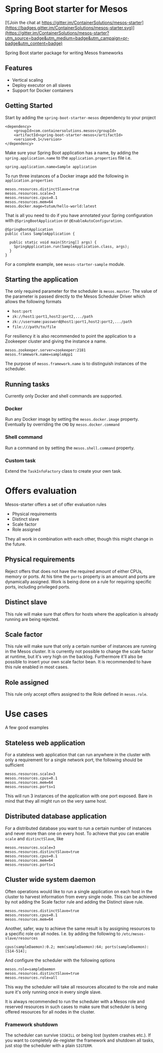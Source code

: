 # Spring Boot starter for Mesos

[![Join the chat at https://gitter.im/ContainerSolutions/mesos-starter](https://badges.gitter.im/ContainerSolutions/mesos-starter.svg)](https://gitter.im/ContainerSolutions/mesos-starter?utm_source=badge&utm_medium=badge&utm_campaign=pr-badge&utm_content=badge)

Spring Boot starter package for writing Mesos frameworks

## Features
- Vertical scaling
- Deploy executor on all slaves
- Support for Docker containers

## Getting Started
Start by adding the `spring-boot-starter-mesos` dependency to your project

```
<dependency>
    <groupId>com.containersolutions.mesos</groupId>
    <artifactId>spring-boot-starter-mesos</artifactId>
    <version>0.1</version>
</dependency>
```

Make sure your Spring Boot application has a name, by adding the `spring.application.name` to the `application.properties` file i.e.

```
spring.application.name=Sample application
```

To run three instances of a Docker image add the following in `application.properties`

```
mesos.resources.distinctSlave=true
mesos.resources.scale=3
mesos.resources.cpus=0.1
mesos.resources.mem=64
mesos.docker.mage=tutum/hello-world:latest
```

That is all you need to do if you have annotated your Spring configuration with `@SpringBootApplication` or `@EnableAutoConfiguration`.

```
@SpringBootApplication
public class SampleApplication {

  public static void main(String[] args) {
    SpringApplication.run(SampleApplication.class, args);
  }
}
```

For a complete example, see `mesos-starter-sample` module.

## Starting the application
The only required parameter for the scheduler is `mesos.master`. The value of the parameter is passed directly to the Mesos Scheduler Driver which allows the following formats

- `host:port`
- `zk://host1:port1,host2:port2,.../path`
- `zk://username:password@host1:port1,host2:port2,.../path`
- `file:///path/to/file`

For resiliency it is also recommended to point the application to a Zookeeper cluster and giving the instance a name.
```
mesos.zookeeper.server=zookeeper:2181
mesos.framework.name=sampleApp1
```

The purpose of `mesos.framework.name` is to distinguish instances of the scheduler.

## Running tasks
Currently only Docker and shell commands are supported.

### Docker
Run any Docker image by setting the `mesos.docker.image` property. Eventually by overriding the `CMD` by `mesos.docker.command`

### Shell command
Run a command on by setting the `mesos.shell.command` property.

### Custom task
Extend the `TaskInfoFactory` class to create your own task.

# Offers evaluation
Mesos-starter offers a set of offer evaluation rules
- Physical requirements
- Distinct slave
- Scale factor
- Role assigned

They all work in combination with each other, though this might change in the future.

## Physical requirements
Reject offers that does not have the required amount of either CPUs, memory or ports.
At his time the `ports` property is an amount and ports are dynamically assigned. Work is being done on a rule for requiring specific ports, including privileged ports.

## Distinct slave
This rule will make sure that offers for hosts where the application is already running are being rejected.

## Scale factor
This rule will make sure that only a certain number of instances are running in the Mesos cluster. It is currently not possible to change the scale factor at runtime, but it's very high on the backlog. Furthermore it'll also be possible to insert your own scale factor bean.
It is recommended to have this rule enabled in most cases.

## Role assigned
This rule only accept offers assigned to the Role defined in `mesos.role`.

# Use cases

A few good examples

## Stateless web application
For a stateless web application that can run anywhere in the cluster with only a requirement for a single network port, the following should be sufficient

```
mesos.resources.scale=3
mesos.resources.cpus=0.1
mesos.resources.mem=64
mesos.resources.ports=1
```

This will run 3 instances of the application with one port exposed. Bare in mind that they all might run on the very same host.

## Distributed database application
For a distributed database you want to run a certain number of instances and never more than one on every host. To achieve that you can enable `scale` and `distinctSlave`, like

```
mesos.resources.scale=3
mesos.resources.distinctSlave=true
mesos.resources.cpus=0.1
mesos.resources.mem=64
mesos.resources.ports=1
```

## Cluster wide system daemon
Often operations would like to run a single application on each host in the cluster to harvest information from every single node. This can be achieved by not adding the Scale factor rule and adding the Distinct slave rule.

```
mesos.resources.distinctSlave=true
mesos.resources.cpus=0.1
mesos.resources.mem=64
```

Another, safer, way to achieve the same result is by assigning resources to a specific role on all nodes. I.e. by adding the following to `/etc/mesos-slave/resources`
```
cpus(sampleDaemon):0.2; mem(sampleDaemon):64; ports(sampleDaemon):[514-514];
```

And configure the scheduler with the following options

```
mesos.role=sampleDaemon
mesos.resources.distinctSlave=true
mesos.resources.role=all
```

This way the scheduler will take all resources allocated to the role and make sure it's only running once in every single slave.

It is always recommended to run the scheduler with a Mesos role and reserved resources in such cases to make sure that scheduler is being offered resources for all nodes in the cluster.

### Framework shutdown
The scheduler can survive `SIGKILL` or being lost (system crashes etc.). If you want to completely de-register the framework and shutdown all tasks, just stop the scheduler with a plain `SIGTERM`.

